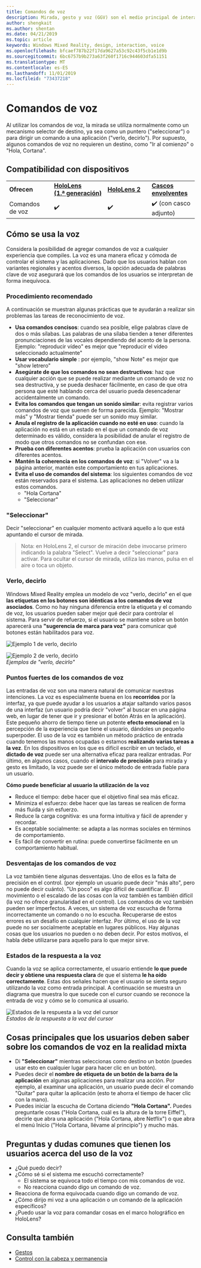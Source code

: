 ```yaml
---
title: Comandos de voz
description: Mirada, gesto y voz (GGV) son el medio principal de interacción en HoloLens. Este artículo proporciona información detallada sobre el diseño de voz.
author: shengkait
ms.author: shentan
ms.date: 04/21/2019
ms.topic: article
keywords: Windows Mixed Reality, design, interaction, voice
ms.openlocfilehash: bfcaef787b22f17da9627a53c92c43f5cb1e1d9b
ms.sourcegitcommit: 6bc6757b9b273a63f260f1716c944603dfa51151
ms.translationtype: MT
ms.contentlocale: es-ES
ms.lasthandoff: 11/01/2019
ms.locfileid: "73437218"
---
```

# <a name="voice-commanding"></a>Comandos de voz

Al utilizar los comandos de voz, la mirada se utiliza normalmente como un mecanismo selector de destino, ya sea como un puntero ("seleccionar") o para dirigir un comando a una aplicación ("verlo, decirlo"). Por supuesto, algunos comandos de voz no requieren un destino, como "Ir al comienzo" o "Hola, Cortana".


## <a name="device-support"></a>Compatibilidad con dispositivos

<table>
    <colgroup>
    <col width="25%" />
    <col width="25%" />
    <col width="25%" />
    <col width="25%" />
    </colgroup>
    <tr>
        <td><strong>Ofrecen</strong></td>
        <td><a href="hololens-hardware-details.md"><strong>HoloLens (1.ª generación)</strong></a></td>
        <td><a href="https://docs.microsoft.com/hololens/hololens2-hardware"><strong>HoloLens 2</strong></td>
        <td><a href="immersive-headset-hardware-details.md"><strong>Cascos envolventes</strong></a></td>
    </tr>
     <tr>
        <td>Comandos de voz</td>
        <td>✔️</td>
        <td>✔️</td>
        <td>✔️ (con casco adjunto)</td>
    </tr>
</table>



## <a name="how-to-use-voice"></a>Cómo se usa la voz

Considera la posibilidad de agregar comandos de voz a cualquier experiencia que compiles. La voz es una manera eficaz y cómoda de controlar el sistema y las aplicaciones. Dado que los usuarios hablan con variantes regionales y acentos diversos, la opción adecuada de palabras clave de voz asegurará que los comandos de los usuarios se interpretan de forma inequívoca.

### <a name="best-practices"></a>Procedimiento recomendado

A continuación se muestran algunas prácticas que te ayudarán a realizar sin problemas las tareas de reconocimiento de voz.
* **Usa comandos concisos**: cuando sea posible, elige palabras clave de dos o más sílabas. Las palabras de una sílaba tienden a tener diferentes pronunciaciones de las vocales dependiendo del acento de la persona. Ejemplo: "reproducir vídeo" es mejor que "reproducir el vídeo seleccionado actualmente"
* **Usar vocabulario simple** : por ejemplo, "show Note" es mejor que "show letrero"
* **Asegúrate de que los comandos no sean destructivos**: haz que cualquier acción que se puede realizar mediante un comando de voz no sea destructiva, y se pueda deshacer fácilmente, en caso de que otra persona que esté hablando cerca del usuario pueda desencadenar accidentalmente un comando.
* **Evita los comandos que tengan un sonido similar**: evita registrar varios comandos de voz que suenen de forma parecida. Ejemplo: "Mostrar más" y "Mostrar tienda" puede ser un sonido muy similar.
* **Anula el registro de la aplicación cuando no esté en uso**: cuando la aplicación no está en un estado en el que un comando de voz determinado es válido, considera la posibilidad de anular el registro de modo que otros comandos no se confundan con ese.
* **Prueba con diferentes acentos**: prueba la aplicación con usuarios con diferentes acentos.
* **Mantén la coherencia en los comandos de voz**: si "Volver" va a la página anterior, mantén este comportamiento en tus aplicaciones.
* **Evita el uso de comandos del sistema**: los siguientes comandos de voz están reservados para el sistema. Las aplicaciones no deben utilizar estos comandos.
   * "Hola Cortana"
   * "Seleccionar"

### <a name="select"></a>"Seleccionar"

Decir "seleccionar" en cualquier momento activará aquello a lo que está apuntando el cursor de mirada. 

>Nota: en HoloLens 2, el cursor de miración debe invocarse primero indicando la palabra "Select". Vuelve a decir "seleccionar" para activar. Para ocultar el cursor de mirada, utiliza las manos, pulsa en el aire o toca un objeto. 

### <a name="see-it-say-it"></a>Verlo, decirlo

Windows Mixed Reality emplea un modelo de voz "verlo, decirlo" en el que **las etiquetas en los botones son idénticas a los comandos de voz asociados**. Como no hay ninguna diferencia entre la etiqueta y el comando de voz, los usuarios pueden saber mejor qué decir para controlar el sistema. Para servir de refuerzo, si el usuario se mantiene sobre un botón aparecerá una **"sugerencia de marca para voz"** para comunicar qué botones están habilitados para voz.


![Ejemplo 1 de verlo, decirlo](images/voice-seeitsayit1-640px.jpg)

![Ejemplo 2 de verlo, decirlo](images/voice-seeitsayit2-640px.jpg)<br>
*Ejemplos de "verlo, decirlo"*

### <a name="voices-strengths"></a>Puntos fuertes de los comandos de voz

Las entradas de voz son una manera natural de comunicar nuestras intenciones. La voz es especialmente buena en los **recorridos** por la interfaz, ya que puede ayudar a los usuarios a atajar saltando varios pasos de una interfaz (un usuario podría decir "volver" al buscar en una página web, en lugar de tener que ir y presionar el botón Atrás en la aplicación). Este pequeño ahorro de tiempo tiene un potente **efecto emocional** en la percepción de la experiencia que tiene el usuario, dándoles un pequeño superpoder. El uso de la voz es también un método práctico de entrada cuando tenemos las manos ocupadas o estamos **realizando varias tareas a la vez**. En los dispositivos en los que es difícil escribir en un teclado, el **dictado de voz** puede ser una alternativa eficaz para realizar entradas. Por último, en algunos casos, cuando el **intervalo de precisión** para mirada y gesto es limitado, la voz puede ser el único método de entrada fiable para un usuario.

**Cómo puede beneficiar al usuario la utilización de la voz**
* Reduce el tiempo: debe hacer que el objetivo final sea más eficaz.
* Minimiza el esfuerzo: debe hacer que las tareas se realicen de forma más fluida y sin esfuerzo.
* Reduce la carga cognitiva: es una forma intuitiva y fácil de aprender y recordar.
* Es aceptable socialmente: se adapta a las normas sociales en términos de comportamiento.
* Es fácil de convertir en rutina: puede convertirse fácilmente en un comportamiento habitual.

### <a name="voices-weaknesses"></a>Desventajas de los comandos de voz

La voz también tiene algunas desventajas. Uno de ellos es la falta de precisión en el control. (por ejemplo un usuario puede decir "más alto", pero no puede decir cuánto). "Un poco" es algo difícil de cuantificar. El movimiento o el escalado de las cosas con la voz también es también difícil (la voz no ofrece granularidad en el control). Los comandos de voz también pueden ser imperfectos. A veces, un sistema de voz escucha de forma incorrectamente un comando o no lo escucha. Recuperarse de estos errores es un desafío en cualquier interfaz. Por último, el uso de la voz puede no ser socialmente aceptable en lugares públicos. Hay algunas cosas que los usuarios no pueden o no deben decir. Por estos motivos, el habla debe utilizarse para aquello para lo que mejor sirve.

### <a name="voice-feedback-states"></a>Estados de la respuesta a la voz

Cuando la voz se aplica correctamente, el usuario entiende **lo que puede decir y obtiene una respuesta clara** de que el sistema **le ha oído correctamente**. Estas dos señales hacen que el usuario se sienta seguro utilizando la voz como entrada principal. A continuación se muestra un diagrama que muestra lo que sucede con el cursor cuando se reconoce la entrada de voz y cómo se lo comunica al usuario.

![Estados de la respuesta a la voz del cursor](images/voicefeedbackstates.png)<br>
*Estados de la respuesta a la voz del cursor*

## <a name="top-things-users-should-know-about-speech-in-mixed-reality"></a>Cosas principales que los usuarios deben saber sobre los comandos de voz en la realidad mixta
* Di **"Seleccionar"** mientras seleccionas como destino un botón (puedes usar esto en cualquier lugar para hacer clic en un botón).
* Puedes decir el **nombre de etiqueta de un botón de la barra de la aplicación** en algunas aplicaciones para realizar una acción. Por ejemplo, al examinar una aplicación, un usuario puede decir el comando "Quitar" para quitar la aplicación (esto te ahorra el tiempo de hacer clic con la mano).
* Puedes iniciar la escucha de Cortana diciendo **"Hola Cortana".** Puedes preguntarle cosas ("Hola Cortana, cuál es la altura de la torre Eiffel"), decirle que abra una aplicación ("Hola Cortana, abre Netflix") o que abra el menú Inicio ("Hola Cortana, llévame al principio") y mucho más.

## <a name="common-questions-and-concerns-users-have-about-voice"></a>Preguntas y dudas comunes que tienen los usuarios acerca del uso de la voz
* ¿Qué puedo decir?
* ¿Cómo sé si el sistema me escuchó correctamente?
   * El sistema se equivoca todo el tiempo con mis comandos de voz.
   * No reacciona cuando digo un comando de voz.
* Reacciona de forma equivocada cuando digo un comando de voz.
* ¿Cómo dirijo mi voz a una aplicación o un comando de la aplicación específicos?
* ¿Puedo usar la voz para comandar cosas en el marco holográfico en HoloLens?

## <a name="see-also"></a>Consulta también
* [Gestos](gaze-and-commit.md#composite-gestures)
* [Control con la cabeza y permanencia](gaze-and-dwell.md)
